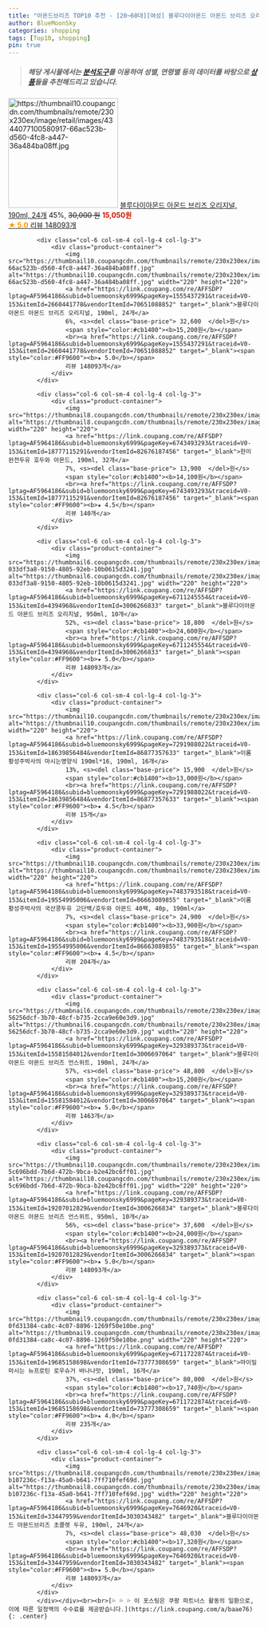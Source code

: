 ```yaml
---
title: "아몬드브리즈 TOP10 추천 - [20~60대][여성] 블루다이아몬드 아몬드 브리즈 오리지널, 190ml, 24개"
author: BlueMoonSky
categories: shopping
tags: [Top10, shopping]
pin: true
---
```


> ##### 해당 게시물에서는 [**분석도구**](https://itemscout.io/)를 이용하여 **성별**, **연령별** 등의 데이터를 바탕으로 [**상품**](https://link.coupang.com/a/baae76)들을 추천해드리고 있습니다.
<div class="container"><div class="row">
            <div class="col-6 col-sm-4 col-lg-4 col-lg-3">
                <div class="product-container">
                    <img src="https://thumbnail10.coupangcdn.com/thumbnails/remote/230x230ex/image/retail/images/4344077100580917-66ac523b-d560-4fc8-a447-36a484ba08ff.jpg" alt="https://thumbnail10.coupangcdn.com/thumbnails/remote/230x230ex/image/retail/images/4344077100580917-66ac523b-d560-4fc8-a447-36a484ba08ff.jpg" width="220" height="220">
                    <a href="https://link.coupang.com/re/AFFSDP?lptag=AF5964186&subid=bluemoonsky6999&pageKey=6711245554&traceid=V0-153&itemId=15643006908&vendorItemId=3006697063" target="_blank">블루다이아몬드 아몬드 브리즈 오리지널, 190ml, 24개</a>
                    45%, <s><del class="base-price"> 30,000  </del>원</s> 
                    <span style="color:#cb1400"><b>15,050원</b></span>
                    <br><a href="https://link.coupang.com/re/AFFSDP?lptag=AF5964186&subid=bluemoonsky6999&pageKey=6711245554&traceid=V0-153&itemId=15643006908&vendorItemId=3006697063" target="_blank"><span style="color:#FF9600"><b>★ 5.0</b></span>
                    리뷰 148093개</a>
                </div>
            </div>
            
            <div class="col-6 col-sm-4 col-lg-4 col-lg-3">
                <div class="product-container">
                    <img src="https://thumbnail10.coupangcdn.com/thumbnails/remote/230x230ex/image/retail/images/4344077100580917-66ac523b-d560-4fc8-a447-36a484ba08ff.jpg" alt="https://thumbnail10.coupangcdn.com/thumbnails/remote/230x230ex/image/retail/images/4344077100580917-66ac523b-d560-4fc8-a447-36a484ba08ff.jpg" width="220" height="220">
                    <a href="https://link.coupang.com/re/AFFSDP?lptag=AF5964186&subid=bluemoonsky6999&pageKey=1555437291&traceid=V0-153&itemId=2660441778&vendorItemId=70651088852" target="_blank">블루다이아몬드 아몬드 브리즈 오리지널, 190ml, 24개</a>
                    6%, <s><del class="base-price"> 32,600  </del>원</s> 
                    <span style="color:#cb1400"><b>15,200원</b></span>
                    <br><a href="https://link.coupang.com/re/AFFSDP?lptag=AF5964186&subid=bluemoonsky6999&pageKey=1555437291&traceid=V0-153&itemId=2660441778&vendorItemId=70651088852" target="_blank"><span style="color:#FF9600"><b>★ 5.0</b></span>
                    리뷰 148093개</a>
                </div>
            </div>
            
            <div class="col-6 col-sm-4 col-lg-4 col-lg-3">
                <div class="product-container">
                    <img src="https://thumbnail8.coupangcdn.com/thumbnails/remote/230x230ex/image/vendor_inventory/2ba6/ff8ea148ebda86f7b639456d6672a150a4d625c09d3190419cd36b3ebd28.jpg" alt="https://thumbnail8.coupangcdn.com/thumbnails/remote/230x230ex/image/vendor_inventory/2ba6/ff8ea148ebda86f7b639456d6672a150a4d625c09d3190419cd36b3ebd28.jpg" width="220" height="220">
                    <a href="https://link.coupang.com/re/AFFSDP?lptag=AF5964186&subid=bluemoonsky6999&pageKey=6743493293&traceid=V0-153&itemId=18777115291&vendorItemId=82676187456" target="_blank">한미 완전두유 호두와 아몬드, 190ml, 32개</a>
                    7%, <s><del class="base-price"> 13,900  </del>원</s> 
                    <span style="color:#cb1400"><b>14,100원</b></span>
                    <br><a href="https://link.coupang.com/re/AFFSDP?lptag=AF5964186&subid=bluemoonsky6999&pageKey=6743493293&traceid=V0-153&itemId=18777115291&vendorItemId=82676187456" target="_blank"><span style="color:#FF9600"><b>★ 4.5</b></span>
                    리뷰 140개</a>
                </div>
            </div>
            
            <div class="col-6 col-sm-4 col-lg-4 col-lg-3">
                <div class="product-container">
                    <img src="https://thumbnail6.coupangcdn.com/thumbnails/remote/230x230ex/image/retail/images/3565494430841380-033df3a8-9150-4805-92eb-10b0615d3241.jpg" alt="https://thumbnail6.coupangcdn.com/thumbnails/remote/230x230ex/image/retail/images/3565494430841380-033df3a8-9150-4805-92eb-10b0615d3241.jpg" width="220" height="220">
                    <a href="https://link.coupang.com/re/AFFSDP?lptag=AF5964186&subid=bluemoonsky6999&pageKey=6711245554&traceid=V0-153&itemId=4394968&vendorItemId=3006266833" target="_blank">블루다이아몬드 아몬드 브리즈 오리지널, 950ml, 10개</a>
                    52%, <s><del class="base-price"> 18,800  </del>원</s> 
                    <span style="color:#cb1400"><b>24,600원</b></span>
                    <br><a href="https://link.coupang.com/re/AFFSDP?lptag=AF5964186&subid=bluemoonsky6999&pageKey=6711245554&traceid=V0-153&itemId=4394968&vendorItemId=3006266833" target="_blank"><span style="color:#FF9600"><b>★ 5.0</b></span>
                    리뷰 148093개</a>
                </div>
            </div>
            
            <div class="col-6 col-sm-4 col-lg-4 col-lg-3">
                <div class="product-container">
                    <img src="https://thumbnail10.coupangcdn.com/thumbnails/remote/230x230ex/image/vendor_inventory/f5b4/047f249d6ea917d46a3e2121e7fc467b628a22ae81324ad7ce56a919fe18.png" alt="https://thumbnail10.coupangcdn.com/thumbnails/remote/230x230ex/image/vendor_inventory/f5b4/047f249d6ea917d46a3e2121e7fc467b628a22ae81324ad7ce56a919fe18.png" width="220" height="220">
                    <a href="https://link.coupang.com/re/AFFSDP?lptag=AF5964186&subid=bluemoonsky6999&pageKey=7291988022&traceid=V0-153&itemId=18639856484&vendorItemId=86877357633" target="_blank">이롬 황성주박사의 마시는영양식 190ml*16, 190ml, 16개</a>
                    13%, <s><del class="base-price"> 15,900  </del>원</s> 
                    <span style="color:#cb1400"><b>13,000원</b></span>
                    <br><a href="https://link.coupang.com/re/AFFSDP?lptag=AF5964186&subid=bluemoonsky6999&pageKey=7291988022&traceid=V0-153&itemId=18639856484&vendorItemId=86877357633" target="_blank"><span style="color:#FF9600"><b>★ 4.5</b></span>
                    리뷰 15개</a>
                </div>
            </div>
            
            <div class="col-6 col-sm-4 col-lg-4 col-lg-3">
                <div class="product-container">
                    <img src="https://thumbnail10.coupangcdn.com/thumbnails/remote/230x230ex/image/vendor_inventory/6d38/8cc4b8681a1f2e87e1f3d6c1c3cbeabbbb31cafcd52ea82a451485d28468.jpg" alt="https://thumbnail10.coupangcdn.com/thumbnails/remote/230x230ex/image/vendor_inventory/6d38/8cc4b8681a1f2e87e1f3d6c1c3cbeabbbb31cafcd52ea82a451485d28468.jpg" width="220" height="220">
                    <a href="https://link.coupang.com/re/AFFSDP?lptag=AF5964186&subid=bluemoonsky6999&pageKey=7483793518&traceid=V0-153&itemId=19554995006&vendorItemId=86663089855" target="_blank">이롬 황성주박사의 국산콩두유 고단백/호두와 아몬드 40팩, 40p, 190ml</a>
                    7%, <s><del class="base-price"> 24,900  </del>원</s> 
                    <span style="color:#cb1400"><b>33,900원</b></span>
                    <br><a href="https://link.coupang.com/re/AFFSDP?lptag=AF5964186&subid=bluemoonsky6999&pageKey=7483793518&traceid=V0-153&itemId=19554995006&vendorItemId=86663089855" target="_blank"><span style="color:#FF9600"><b>★ 4.5</b></span>
                    리뷰 204개</a>
                </div>
            </div>
            
            <div class="col-6 col-sm-4 col-lg-4 col-lg-3">
                <div class="product-container">
                    <img src="https://thumbnail6.coupangcdn.com/thumbnails/remote/230x230ex/image/retail/images/5460583674514438-56256dcf-3b70-48cf-b735-2cca9e60e3d9.jpg" alt="https://thumbnail6.coupangcdn.com/thumbnails/remote/230x230ex/image/retail/images/5460583674514438-56256dcf-3b70-48cf-b735-2cca9e60e3d9.jpg" width="220" height="220">
                    <a href="https://link.coupang.com/re/AFFSDP?lptag=AF5964186&subid=bluemoonsky6999&pageKey=329389373&traceid=V0-153&itemId=15581584012&vendorItemId=3006697064" target="_blank">블루다이아몬드 아몬드 브리즈 언스위트, 190ml, 24개</a>
                    57%, <s><del class="base-price"> 48,800  </del>원</s> 
                    <span style="color:#cb1400"><b>15,200원</b></span>
                    <br><a href="https://link.coupang.com/re/AFFSDP?lptag=AF5964186&subid=bluemoonsky6999&pageKey=329389373&traceid=V0-153&itemId=15581584012&vendorItemId=3006697064" target="_blank"><span style="color:#FF9600"><b>★ 5.0</b></span>
                    리뷰 1463개</a>
                </div>
            </div>
            
            <div class="col-6 col-sm-4 col-lg-4 col-lg-3">
                <div class="product-container">
                    <img src="https://thumbnail10.coupangcdn.com/thumbnails/remote/230x230ex/image/retail/images/3565494108668683-5c696bdd-7b6d-472b-9bca-b2e42bc6ff01.jpg" alt="https://thumbnail10.coupangcdn.com/thumbnails/remote/230x230ex/image/retail/images/3565494108668683-5c696bdd-7b6d-472b-9bca-b2e42bc6ff01.jpg" width="220" height="220">
                    <a href="https://link.coupang.com/re/AFFSDP?lptag=AF5964186&subid=bluemoonsky6999&pageKey=329389373&traceid=V0-153&itemId=19207012829&vendorItemId=3006266834" target="_blank">블루다이아몬드 아몬드 브리즈 언스위트, 950ml, 10개</a>
                    56%, <s><del class="base-price"> 37,600  </del>원</s> 
                    <span style="color:#cb1400"><b>24,000원</b></span>
                    <br><a href="https://link.coupang.com/re/AFFSDP?lptag=AF5964186&subid=bluemoonsky6999&pageKey=329389373&traceid=V0-153&itemId=19207012829&vendorItemId=3006266834" target="_blank"><span style="color:#FF9600"><b>★ 5.0</b></span>
                    리뷰 148093개</a>
                </div>
            </div>
            
            <div class="col-6 col-sm-4 col-lg-4 col-lg-3">
                <div class="product-container">
                    <img src="https://thumbnail9.coupangcdn.com/thumbnails/remote/230x230ex/image/retail/images/7894756968634811-0fd31384-ca8c-4c07-8896-1269f50e10be.png" alt="https://thumbnail9.coupangcdn.com/thumbnails/remote/230x230ex/image/retail/images/7894756968634811-0fd31384-ca8c-4c07-8896-1269f50e10be.png" width="220" height="220">
                    <a href="https://link.coupang.com/re/AFFSDP?lptag=AF5964186&subid=bluemoonsky6999&pageKey=6711722874&traceid=V0-153&itemId=19685158698&vendorItemId=73777308659" target="_blank">마이밀 마시는 뉴프로틴 로우슈거 바나나맛, 190ml, 16개</a>
                    37%, <s><del class="base-price"> 80,000  </del>원</s> 
                    <span style="color:#cb1400"><b>17,740원</b></span>
                    <br><a href="https://link.coupang.com/re/AFFSDP?lptag=AF5964186&subid=bluemoonsky6999&pageKey=6711722874&traceid=V0-153&itemId=19685158698&vendorItemId=73777308659" target="_blank"><span style="color:#FF9600"><b>★ 4.0</b></span>
                    리뷰 235개</a>
                </div>
            </div>
            
            <div class="col-6 col-sm-4 col-lg-4 col-lg-3">
                <div class="product-container">
                    <img src="https://thumbnail8.coupangcdn.com/thumbnails/remote/230x230ex/image/retail/images/4348410530074958-b107236c-f13a-45a0-b641-7ff710fef69d.jpg" alt="https://thumbnail8.coupangcdn.com/thumbnails/remote/230x230ex/image/retail/images/4348410530074958-b107236c-f13a-45a0-b641-7ff710fef69d.jpg" width="220" height="220">
                    <a href="https://link.coupang.com/re/AFFSDP?lptag=AF5964186&subid=bluemoonsky6999&pageKey=7646920&traceid=V0-153&itemId=33447959&vendorItemId=3030343482" target="_blank">블루다이아몬드 아몬드브리즈 초콜렛 두유, 190ml, 24개</a>
                    7%, <s><del class="base-price"> 48,030  </del>원</s> 
                    <span style="color:#cb1400"><b>17,320원</b></span>
                    <br><a href="https://link.coupang.com/re/AFFSDP?lptag=AF5964186&subid=bluemoonsky6999&pageKey=7646920&traceid=V0-153&itemId=33447959&vendorItemId=3030343482" target="_blank"><span style="color:#FF9600"><b>★ 5.0</b></span>
                    리뷰 148093개</a>
                </div>
            </div>
            </div></div><br><br>[💦 💦 💦 이 포스팅은 쿠팡 파트너스 활동의 일환으로, 이에 따른 일정액의 수수료를 제공받습니다.](https://link.coupang.com/a/baae76){: .center}